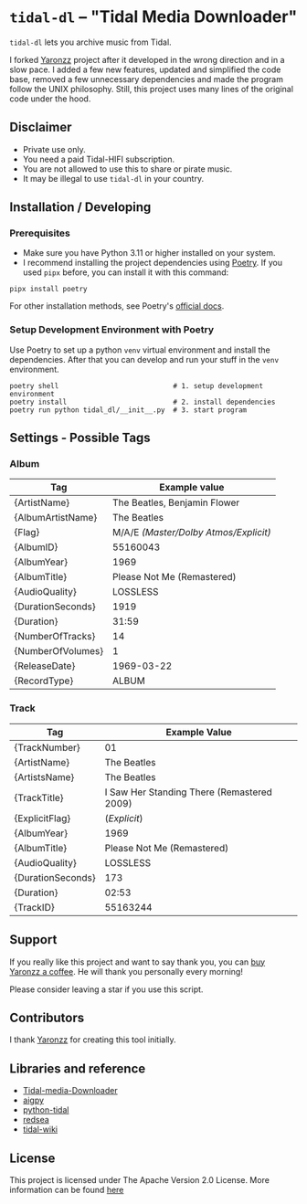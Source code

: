 # `tidal-dl` – "Tidal Media Downloader"

`tidal-dl` lets you archive music from Tidal.

I forked [Yaronzz](https://github.com/yaronzz/Tidal-Media-Downloader) project after it developed in the wrong direction and in a slow pace. I added a few new features, updated and simplified the code base, removed a few unnecessary dependencies and made the program follow the UNIX philosophy. Still, this project uses many lines of the original code under the hood.

## Disclaimer

* Private use only.
* You need a paid Tidal-HIFI subscription.
* You are not allowed to use this to share or pirate music.
* It may be illegal to use `tidal-dl` in your country.


## Installation / Developing 

### Prerequisites

* Make sure you have Python 3.11 or higher installed on your system.
* I recommend installing the project dependencies using [Poetry](https://python-poetry.org). If you used `pipx` before, you can install it with this command:

```shell
pipx install poetry
```

For other installation methods, see Poetry's [official docs](https://python-poetry.org/docs/).

### Setup Development Environment with Poetry

Use Poetry to set up a python `venv` virtual environment and install the dependencies. After that you can develop and run your stuff in the `venv` environment.

```shell
poetry shell                            # 1. setup development environment
poetry install                          # 2. install dependencies
poetry run python tidal_dl/__init__.py  # 3. start program
```


## Settings - Possible Tags

### Album

| Tag               | Example value                         |
| ----------------- | ------------------------------------- |
| {ArtistName}      | The Beatles, Benjamin Flower          |
| {AlbumArtistName} | The Beatles                           |
| {Flag}            | M/A/E *(Master/Dolby Atmos/Explicit)* |
| {AlbumID}         | 55160043                              |
| {AlbumYear}       | 1969                                  |
| {AlbumTitle}      | Please Not Me (Remastered)            |
| {AudioQuality}    | LOSSLESS                              |
| {DurationSeconds} | 1919                                  |
| {Duration}        | 31:59                                 |
| {NumberOfTracks}  | 14                                    |
| {NumberOfVolumes} | 1                                     |
| {ReleaseDate}     | 1969-03-22                            |
| {RecordType}      | ALBUM                                 |


### Track

| Tag               | Example Value                              |
| ----------------- | ------------------------------------------ |
| {TrackNumber}     | 01                                         |
| {ArtistName}      | The Beatles                                |
| {ArtistsName}     | The Beatles                                |
| {TrackTitle}      | I Saw Her Standing There (Remastered 2009) |
| {ExplicitFlag}    | (*Explicit*)                               |
| {AlbumYear}       | 1969                                       |
| {AlbumTitle}      | Please Not Me (Remastered)                 |
| {AudioQuality}    | LOSSLESS                                   |
| {DurationSeconds} | 173                                        |
| {Duration}        | 02:53                                      |
| {TrackID}         | 55163244                                   |


## Support

If you really like this project and want to say thank you, you can [buy Yaronzz a coffee](https://www.buymeacoffee.com/yaronzz). He will thank you personally every morning!

Please consider leaving a star if you use this script.


## Contributors

I thank [Yaronzz](https://github.com/yaronzz) for creating this tool initially.


## Libraries and reference

- [Tidal-media-Downloader](https://github.com/yaronzz/Tidal-Media-Downloader)
- [aigpy](https://github.com/yaronzz/AIGPY)
- [python-tidal](https://github.com/tamland/python-tidal)
- [redsea](https://github.com/redsudo/RedSea)
- [tidal-wiki](https://github.com/Fokka-Engineering/TIDAL/wiki)


## License

This project is licensed under The Apache Version 2.0 License. More information can be found [here](https://github.com/lescx/tidal-dl/blob/main/LICENSE)
